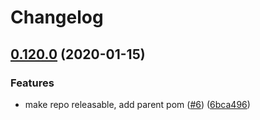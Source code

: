 # Changelog

## [0.120.0](https://www.github.com/googleapis/java-storage-nio/compare/0.120.0-alpha...v0.120.0) (2020-01-15)


### Features

* make repo releasable, add parent pom ([#6](https://www.github.com/googleapis/java-storage-nio/issues/6)) ([6bca496](https://www.github.com/googleapis/java-storage-nio/commit/6bca49650fa5bac4682836149c48db95908909a5))
